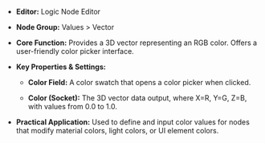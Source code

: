- **Editor:** Logic Node Editor
    
- **Node Group:** Values > Vector
    
- **Core Function:** Provides a 3D vector representing an RGB color. Offers a user-friendly color picker interface.
    
- **Key Properties & Settings:**
    
    - **Color Field:** A color swatch that opens a color picker when clicked.
        
    - **Color (Socket):** The 3D vector data output, where X=R, Y=G, Z=B, with values from 0.0 to 1.0.
        
- **Practical Application:** Used to define and input color values for nodes that modify material colors, light colors, or UI element colors.